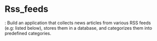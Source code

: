 # Rss_feeds
: Build an application that collects news articles from various RSS feeds (e.g: listed below), stores them in a database, and categorizes them into predefined categories.

